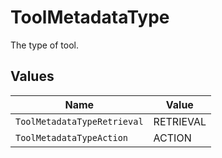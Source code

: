 # ToolMetadataType

The type of tool.


## Values

| Name                        | Value                       |
| --------------------------- | --------------------------- |
| `ToolMetadataTypeRetrieval` | RETRIEVAL                   |
| `ToolMetadataTypeAction`    | ACTION                      |